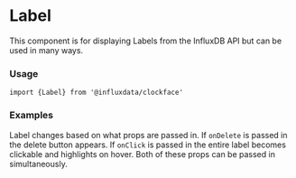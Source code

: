 # Label

This component is for displaying Labels from the InfluxDB API but can be used in many ways.

### Usage
```tsx
import {Label} from '@influxdata/clockface'
```

### Examples

Label changes based on what props are passed in. If `onDelete` is passed in the delete button appears. If `onClick` is passed in the entire label becomes clickable and highlights on hover. Both of these props can be passed in simultaneously.

<!-- STORY -->

<!-- STORY HIDE START -->

<!-- STORY HIDE END -->

<!-- PROPS -->
